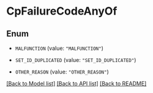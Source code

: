 # CpFailureCodeAnyOf

## Enum


* `MALFUNCTION` (value: `"MALFUNCTION"`)

* `SET_ID_DUPLICATED` (value: `"SET_ID_DUPLICATED"`)

* `OTHER_REASON` (value: `"OTHER_REASON"`)


[[Back to Model list]](../README.md#documentation-for-models) [[Back to API list]](../README.md#documentation-for-api-endpoints) [[Back to README]](../README.md)


